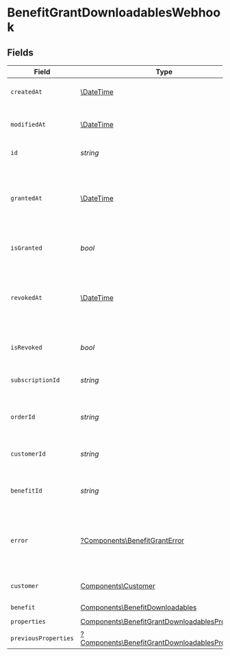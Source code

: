 # BenefitGrantDownloadablesWebhook


## Fields

| Field                                                                                                             | Type                                                                                                              | Required                                                                                                          | Description                                                                                                       |
| ----------------------------------------------------------------------------------------------------------------- | ----------------------------------------------------------------------------------------------------------------- | ----------------------------------------------------------------------------------------------------------------- | ----------------------------------------------------------------------------------------------------------------- |
| `createdAt`                                                                                                       | [\DateTime](https://www.php.net/manual/en/class.datetime.php)                                                     | :heavy_check_mark:                                                                                                | Creation timestamp of the object.                                                                                 |
| `modifiedAt`                                                                                                      | [\DateTime](https://www.php.net/manual/en/class.datetime.php)                                                     | :heavy_check_mark:                                                                                                | Last modification timestamp of the object.                                                                        |
| `id`                                                                                                              | *string*                                                                                                          | :heavy_check_mark:                                                                                                | The ID of the grant.                                                                                              |
| `grantedAt`                                                                                                       | [\DateTime](https://www.php.net/manual/en/class.datetime.php)                                                     | :heavy_minus_sign:                                                                                                | The timestamp when the benefit was granted. If `None`, the benefit is not granted.                                |
| `isGranted`                                                                                                       | *bool*                                                                                                            | :heavy_check_mark:                                                                                                | Whether the benefit is granted.                                                                                   |
| `revokedAt`                                                                                                       | [\DateTime](https://www.php.net/manual/en/class.datetime.php)                                                     | :heavy_minus_sign:                                                                                                | The timestamp when the benefit was revoked. If `None`, the benefit is not revoked.                                |
| `isRevoked`                                                                                                       | *bool*                                                                                                            | :heavy_check_mark:                                                                                                | Whether the benefit is revoked.                                                                                   |
| `subscriptionId`                                                                                                  | *string*                                                                                                          | :heavy_check_mark:                                                                                                | The ID of the subscription that granted this benefit.                                                             |
| `orderId`                                                                                                         | *string*                                                                                                          | :heavy_check_mark:                                                                                                | The ID of the order that granted this benefit.                                                                    |
| `customerId`                                                                                                      | *string*                                                                                                          | :heavy_check_mark:                                                                                                | The ID of the customer concerned by this grant.                                                                   |
| `benefitId`                                                                                                       | *string*                                                                                                          | :heavy_check_mark:                                                                                                | The ID of the benefit concerned by this grant.                                                                    |
| `error`                                                                                                           | [?Components\BenefitGrantError](../../Models/Components/BenefitGrantError.md)                                     | :heavy_minus_sign:                                                                                                | The error information if the benefit grant failed with an unrecoverable error.                                    |
| `customer`                                                                                                        | [Components\Customer](../../Models/Components/Customer.md)                                                        | :heavy_check_mark:                                                                                                | A customer in an organization.                                                                                    |
| `benefit`                                                                                                         | [Components\BenefitDownloadables](../../Models/Components/BenefitDownloadables.md)                                | :heavy_check_mark:                                                                                                | N/A                                                                                                               |
| `properties`                                                                                                      | [Components\BenefitGrantDownloadablesProperties](../../Models/Components/BenefitGrantDownloadablesProperties.md)  | :heavy_check_mark:                                                                                                | N/A                                                                                                               |
| `previousProperties`                                                                                              | [?Components\BenefitGrantDownloadablesProperties](../../Models/Components/BenefitGrantDownloadablesProperties.md) | :heavy_minus_sign:                                                                                                | N/A                                                                                                               |